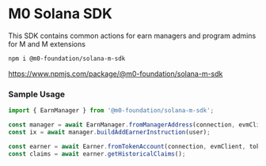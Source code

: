 # M0 Solana SDK

This SDK contains common actions for earn managers and program admins for M and M extensions

```bash
npm i @m0-foundation/solana-m-sdk
```

https://www.npmjs.com/package/@m0-foundation/solana-m-sdk

### Sample Usage

```typescript
import { EarnManager } from '@m0-foundation/solana-m-sdk';

const manager = await EarnManager.fromManagerAddress(connection, evmClient, manager.publicKey);
const ix = await manager.buildAddEarnerInstruction(user);

const earner = await Earner.fromTokenAccount(connection, evmClient, tokenAccount);
const claims = await earner.getHistoricalClaims();
```
